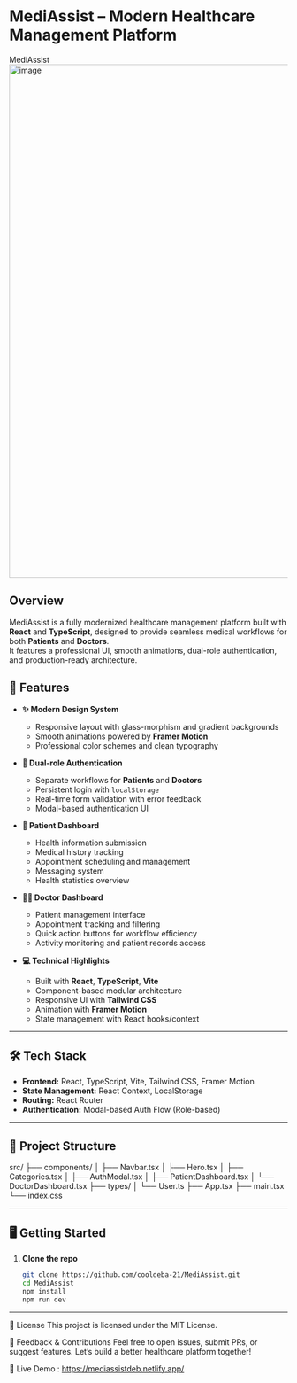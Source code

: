 # MediAssist – Modern Healthcare Management Platform

MediAssist
<img width="1869" height="927" alt="image" src="https://github.com/user-attachments/assets/0d6c59fa-1d57-48f1-a3dd-3b115389b3fd" />

## Overview

MediAssist is a fully modernized healthcare management platform built with **React** and **TypeScript**, designed to provide seamless medical workflows for both **Patients** and **Doctors**.  
It features a professional UI, smooth animations, dual-role authentication, and production-ready architecture.

## 🚀 Features

- **✨ Modern Design System**
  - Responsive layout with glass-morphism and gradient backgrounds
  - Smooth animations powered by **Framer Motion**
  - Professional color schemes and clean typography

- **🔐 Dual-role Authentication**
  - Separate workflows for **Patients** and **Doctors**
  - Persistent login with `localStorage`
  - Real-time form validation with error feedback
  - Modal-based authentication UI

- **🏥 Patient Dashboard**
  - Health information submission
  - Medical history tracking
  - Appointment scheduling and management
  - Messaging system
  - Health statistics overview

- **👨‍⚕️ Doctor Dashboard**
  - Patient management interface
  - Appointment tracking and filtering
  - Quick action buttons for workflow efficiency
  - Activity monitoring and patient records access

- **💻 Technical Highlights**
  - Built with **React**, **TypeScript**, **Vite**
  - Component-based modular architecture
  - Responsive UI with **Tailwind CSS**
  - Animation with **Framer Motion**
  - State management with React hooks/context

---

## 🛠️ Tech Stack

- **Frontend:** React, TypeScript, Vite, Tailwind CSS, Framer Motion
- **State Management:** React Context, LocalStorage
- **Routing:** React Router
- **Authentication:** Modal-based Auth Flow (Role-based)

---

## 📂 Project Structure

src/
├── components/
│ ├── Navbar.tsx
│ ├── Hero.tsx
│ ├── Categories.tsx
│ ├── AuthModal.tsx
│ ├── PatientDashboard.tsx
│ └── DoctorDashboard.tsx
├── types/
│ └── User.ts
├── App.tsx
├── main.tsx
└── index.css

---

## 🖥️ Getting Started

1. **Clone the repo**
   ```bash
   git clone https://github.com/cooldeba-21/MediAssist.git
   cd MediAssist
   npm install
   npm run dev 
---

📃 License
This project is licensed under the MIT License.

💬 Feedback & Contributions
Feel free to open issues, submit PRs, or suggest features.
Let’s build a better healthcare platform together!

🔗 Live Demo : 
https://mediassistdeb.netlify.app/
